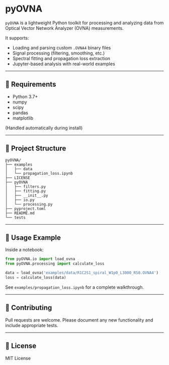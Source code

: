# pyOVNA

`pyOVNA` is a lightweight Python toolkit for processing and analyzing data from Optical Vector Network Analyzer (OVNA) measurements.

It supports:

- Loading and parsing custom `.OVNA4` binary files
- Signal processing (filtering, smoothing, etc.)
- Spectral fitting and propagation loss extraction
- Jupyter-based analysis with real-world examples

---

<!-- ## 📦 Installation

Clone the repo and install locally:

```bash
git clone https://github.com/gcharalampous/pyOVNA.git
cd pyOVNA
pip install .
```

Or with editable mode (useful for development):

```bash
pip install -e .
```

--- -->

## 🧪 Requirements

- Python 3.7+
- numpy
- scipy
- pandas
- matplotlib

(Handled automatically during install)

---

## 📂 Project Structure

```
pyOVNA/
├── examples
│   ├── data
│   └── propagation_loss.ipynb
├── LICENSE
├── pyOVNA
│   ├── filters.py
│   ├── fitting.py
│   ├── __init__.py
│   ├── io.py
│   └── processing.py
├── pyproject.toml
├── README.md
└── tests
```

---

## 🚀 Usage Example

Inside a notebook:

```python
from pyOVNA.io import load_ovna
from pyOVNA.processing import calculate_loss

data = load_ovna('examples/data/R1C2S1_spiral_W1p0_L3000_R50.OVNA4')
loss = calculate_loss(data)
```

See `examples/propagation_loss.ipynb` for a complete walkthrough.

---

## 🧠 Contributing

Pull requests are welcome. Please document any new functionality and include appropriate tests.

---

## 📃 License

MIT License
